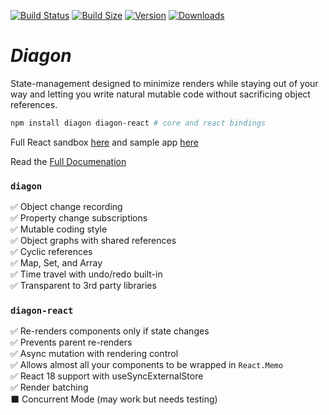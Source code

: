 [![Build Status](https://img.shields.io/github/workflow/status/akutruff/diagon/tests?style=flat&colorA=000000&colorB=000000)](https://github.com/akutruff/diagon/actions?query=workflow%3Atest)
[![Build Size](https://img.shields.io/bundlephobia/minzip/diagon?label=bundle%20size&style=flat&colorA=000000&colorB=000000)](https://bundlephobia.com/result?p=diagon)
[![Version](https://img.shields.io/npm/v/diagon?style=flat&colorA=000000&colorB=000000)](https://www.npmjs.com/package/diagon)
[![Downloads](https://img.shields.io/npm/dt/diagon.svg?style=flat&colorA=000000&colorB=000000)](https://www.npmjs.com/package/diagon)

# *Diagon*

State-management designed to minimize renders while staying out of your way and letting you write natural mutable code without sacrificing object references. 

```bash
npm install diagon diagon-react # core and react bindings
```

Full React sandbox [here](https://codesandbox.io/s/github/akutruff/diagon/tree/master/apps/demo) and sample app [here](https://akutruff.github.io/diagon)


Read the [Full Documenation](https://www.diagon.dev/)

### `diagon`

✅ Object change recording  
✅ Property change subscriptions  
✅ Mutable coding style  
✅ Object graphs with shared references  
✅ Cyclic references  
✅ Map, Set, and Array  
✅ Time travel with undo/redo built-in  
✅ Transparent to 3rd party libraries        

### `diagon-react`

✅ Re-renders components only if state changes  
✅ Prevents parent re-renders  
✅ Async mutation with rendering control  
✅ Allows almost all your components to be wrapped in `React.Memo`  
✅ React 18 support with useSyncExternalStore  
✅ Render batching  
⬛ Concurrent Mode (may work but needs testing)
